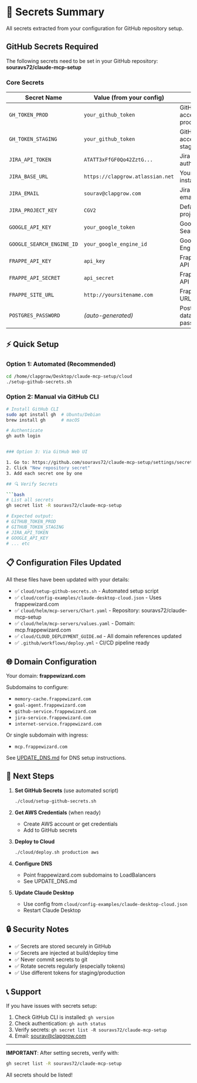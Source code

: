 # 🔐 Secrets Summary

All secrets extracted from your configuration for GitHub repository setup.

## GitHub Secrets Required

The following secrets need to be set in your GitHub repository: **souravs72/claude-mcp-setup**

### Core Secrets

| Secret Name               | Value (from your config)                   | Purpose                          |
| ------------------------- | ------------------------------------------ | -------------------------------- |
| `GH_TOKEN_PROD`           | `your_github_token` | GitHub API access for production |
| `GH_TOKEN_STAGING`        | `your_github_token` | GitHub API access for staging    |
| `JIRA_API_TOKEN`          | `ATATT3xFfGF0Qo42ZztG...`                  | Jira API authentication          |
| `JIRA_BASE_URL`           | `https://clapgrow.atlassian.net`           | Your Jira instance URL           |
| `JIRA_EMAIL`              | `sourav@clapgrow.com`                      | Jira account email               |
| `JIRA_PROJECT_KEY`        | `CGV2`                                     | Default Jira project             |
| `GOOGLE_API_KEY`          | `your_google_token`  | Google Custom Search API         |
| `GOOGLE_SEARCH_ENGINE_ID` | `your_google_engine_id`                        | Google Search Engine ID          |
| `FRAPPE_API_KEY`          | `api_key`                               | Frappe/ERPNext API key           |
| `FRAPPE_API_SECRET`       | `api_secret`                          | Frappe/ERPNext API secret        |
| `FRAPPE_SITE_URL`         | `http://yoursitename.com`                    | Frappe instance URL              |
| `POSTGRES_PASSWORD`       | _(auto-generated)_                         | PostgreSQL database password     |

## ⚡ Quick Setup

### Option 1: Automated (Recommended)

```bash
cd /home/clapgrow/Desktop/claude-mcp-setup/cloud
./setup-github-secrets.sh
```

### Option 2: Manual via GitHub CLI

```bash
# Install GitHub CLI
sudo apt install gh  # Ubuntu/Debian
brew install gh      # macOS

# Authenticate
gh auth login


### Option 3: Via GitHub Web UI

1. Go to: https://github.com/souravs72/claude-mcp-setup/settings/secrets/actions
2. Click "New repository secret"
3. Add each secret one by one

## 🔍 Verify Secrets

```bash
# List all secrets
gh secret list -R souravs72/claude-mcp-setup

# Expected output:
# GITHUB_TOKEN_PROD
# GITHUB_TOKEN_STAGING
# JIRA_API_TOKEN
# GOOGLE_API_KEY
# ... etc
```

## 📋 Configuration Files Updated

All these files have been updated with your details:

- ✅ `cloud/setup-github-secrets.sh` - Automated setup script
- ✅ `cloud/config-examples/claude-desktop-cloud.json` - Uses frappewizard.com
- ✅ `cloud/helm/mcp-servers/Chart.yaml` - Repository: souravs72/claude-mcp-setup
- ✅ `cloud/helm/mcp-servers/values.yaml` - Domain: mcp.frappewizard.com
- ✅ `cloud/CLOUD_DEPLOYMENT_GUIDE.md` - All domain references updated
- ✅ `.github/workflows/deploy.yml` - CI/CD pipeline ready

## 🌐 Domain Configuration

Your domain: **frappewizard.com**

Subdomains to configure:

- `memory-cache.frappewizard.com`
- `goal-agent.frappewizard.com`
- `github-service.frappewizard.com`
- `jira-service.frappewizard.com`
- `internet-service.frappewizard.com`

Or single subdomain with ingress:

- `mcp.frappewizard.com`

See [UPDATE_DNS.md](UPDATE_DNS.md) for DNS setup instructions.

## 🚀 Next Steps

1. **Set GitHub Secrets** (use automated script)

   ```bash
   ./cloud/setup-github-secrets.sh
   ```

2. **Get AWS Credentials** (when ready)

   - Create AWS account or get credentials
   - Add to GitHub secrets

3. **Deploy to Cloud**

   ```bash
   ./cloud/deploy.sh production aws
   ```

4. **Configure DNS**

   - Point frappewizard.com subdomains to LoadBalancers
   - See UPDATE_DNS.md

5. **Update Claude Desktop**
   - Use config from `cloud/config-examples/claude-desktop-cloud.json`
   - Restart Claude Desktop

## 🔒 Security Notes

- ✅ Secrets are stored securely in GitHub
- ✅ Secrets are injected at build/deploy time
- ✅ Never commit secrets to git
- ✅ Rotate secrets regularly (especially tokens)
- ✅ Use different tokens for staging/production

## 📞 Support

If you have issues with secrets setup:

1. Check GitHub CLI is installed: `gh version`
2. Check authentication: `gh auth status`
3. Verify secrets: `gh secret list -R souravs72/claude-mcp-setup`
4. Email: sourav@clapgrow.com

---

**IMPORTANT**: After setting secrets, verify with:

```bash
gh secret list -R souravs72/claude-mcp-setup
```

All secrets should be listed!
